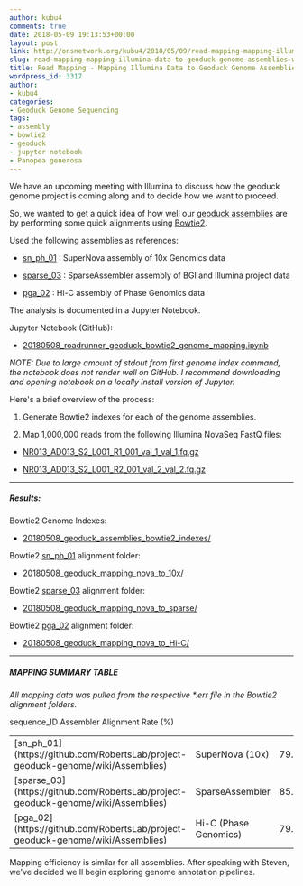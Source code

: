 ```yaml
---
author: kubu4
comments: true
date: 2018-05-09 19:13:53+00:00
layout: post
link: http://onsnetwork.org/kubu4/2018/05/09/read-mapping-mapping-illumina-data-to-geoduck-genome-assemblies-with-bowtie2/
slug: read-mapping-mapping-illumina-data-to-geoduck-genome-assemblies-with-bowtie2
title: Read Mapping - Mapping Illumina Data to Geoduck Genome Assemblies with Bowtie2
wordpress_id: 3317
author:
- kubu4
categories:
- Geoduck Genome Sequencing
tags:
- assembly
- bowtie2
- geoduck
- jupyter notebook
- Panopea generosa
---
```


We have an upcoming meeting with Illumina to discuss how the geoduck genome project is coming along and to decide how we want to proceed.

So, we wanted to get a quick idea of how well our [geoduck assemblies](https://github.com/RobertsLab/project-geoduck-genome/wiki/Assemblies) are by performing some quick alignments using [Bowtie2](http://bowtie-bio.sourceforge.net/bowtie2/manual.shtml).

Used the following assemblies as references:





  * [sn_ph_01](https://github.com/RobertsLab/project-geoduck-genome/wiki/Assemblies) : SuperNova assembly of 10x Genomics data



  * [sparse_03](https://github.com/RobertsLab/project-geoduck-genome/wiki/Assemblies) : SparseAssembler assembly of BGI and Illumina project data



  * [pga_02](https://github.com/RobertsLab/project-geoduck-genome/wiki/Assemblies) : Hi-C assembly of Phase Genomics data






The analysis is documented in a Jupyter Notebook.

Jupyter Notebook (GitHub):





  * [20180508_roadrunner_geoduck_bowtie2_genome_mapping.ipynb](https://github.com/sr320/LabDocs/blob/master/jupyter_nbs/sam/20180508_roadrunner_geoduck_bowtie2_genome_mapping.ipynb)



_NOTE: Due to large amount of stdout from first genome index command, the notebook does not render well on GitHub. I recommend downloading and opening notebook on a locally install version of Jupyter._

Here's a brief overview of the process:





  1. Generate Bowtie2 indexes for each of the genome assemblies.


  2. Map 1,000,000 reads from the following Illumina NovaSeq FastQ files:





  * [NR013_AD013_S2_L001_R1_001_val_1_val_1.fq.gz](http://owl.fish.washington.edu/Athaliana/20180129_trimgalore_geoduck_novaseq/NR013_AD013_S2_L001_R1_001_val_1_val_1.fq.gz)



  * [NR013_AD013_S2_L001_R2_001_val_2_val_2.fq.gz](http://owl.fish.washington.edu/Athaliana/20180129_trimgalore_geoduck_novaseq/NR013_AD013_S2_L001_R2_001_val_2_val_2.fq.gz)






* * *





##### Results:





Bowtie2 Genome Indexes:





  * [20180508_geoduck_assemblies_bowtie2_indexes/](http://owl.fish.washington.edu/Athaliana/20180508_geoduck_assemblies_bowtie2_indexes/)



Bowtie2 [sn_ph_01](https://github.com/RobertsLab/project-geoduck-genome/wiki/Assemblies) alignment folder:





  * [20180508_geoduck_mapping_nova_to_10x/](http://owl.fish.washington.edu/Athaliana/20180508_geoduck_mapping_nova_to_10x/)



Bowtie2 [sparse_03](https://github.com/RobertsLab/project-geoduck-genome/wiki/Assemblies) alignment folder:





  * [20180508_geoduck_mapping_nova_to_sparse/](http://owl.fish.washington.edu/Athaliana/20180508_geoduck_mapping_nova_to_sparse/)



Bowtie2 [pga_02](https://github.com/RobertsLab/project-geoduck-genome/wiki/Assemblies) alignment folder:





  * [20180508_geoduck_mapping_nova_to_Hi-C/](http://owl.fish.washington.edu/Athaliana/20180508_geoduck_mapping_nova_to_Hi-C/)





* * *





##### MAPPING SUMMARY TABLE



_All mapping data was pulled from the respective *.err file in the Bowtie2 alignment folders._

<table >

<tr >
  sequence_ID
  Assembler
  Alignment Rate (%)
</tr>

<tbody >
<tr >
  
<td >[sn_ph_01](https://github.com/RobertsLab/project-geoduck-genome/wiki/Assemblies)
</td>
  
<td >SuperNova (10x)
</td>
  
<td >79.89
</td>
</tr>
<tr >
  
<td >[sparse_03](https://github.com/RobertsLab/project-geoduck-genome/wiki/Assemblies)
</td>
  
<td >SparseAssembler
</td>
  
<td >85.83
</td>
</tr>
<tr >
  
<td >[pga_02](https://github.com/RobertsLab/project-geoduck-genome/wiki/Assemblies)
</td>
  
<td >Hi-C (Phase Genomics)
</td>
  
<td >79.90|
</td>
</tr>
</tbody>
</table>

Mapping efficiency is similar for all assemblies. After speaking with Steven, we've decided we'll begin exploring genome annotation pipelines.
